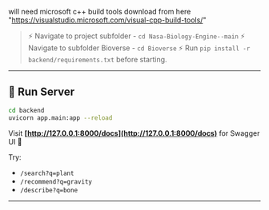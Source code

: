 will need microsoft c++ build tools download from here "https://visualstudio.microsoft.com/visual-cpp-build-tools/"
> ⚡ Navigate to project subfolder - `cd Nasa-Biology-Engine--main`
> ⚡ Navigate to subfolder Bioverse - `cd Bioverse`
> ⚡ Run `pip install -r backend/requirements.txt` before starting.

---

## 🧰 Run Server

```bash
cd backend
uvicorn app.main:app --reload
```

Visit **[http://127.0.0.1:8000/docs](http://127.0.0.1:8000/docs)** for Swagger UI 🚀

Try:

* `/search?q=plant`
* `/recommend?q=gravity`
* `/describe?q=bone`

---

